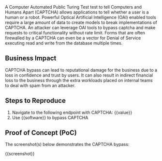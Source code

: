 A Computer Automated Public Turing Test test to tell Computers and Humans Apart (CAPTCHA) allows applications to tell whether a user is a human or a robot. Powerful Optical Artificial Intelligence (OAI) enabled tools require a large amount of data to create models to break implementations of CAPTCHA. An attacker can leverage OAI tools to bypass captcha and make requests to critical functionality without rate limit. Forms that are often firewalled by a CAPTCHA can even be a vector for Denial of Service executing read and write from the database multiple times.

## Business Impact

CAPTCHA bypass can lead to reputational damage for the business due to a loss in confidence and trust by users. It can also result in indirect financial loss to the business through the extra workloads placed on internal teams to deal with spam from an attacker.

## Steps to Reproduce

1. Navigate to the following endpoint with CAPTCHA: {{value}}
1. Use {{software}} to bypass CAPTCHA

## Proof of Concept (PoC)

The screenshot(s) below demonstrates the CAPTCHA bypass:

{{screenshot}}
